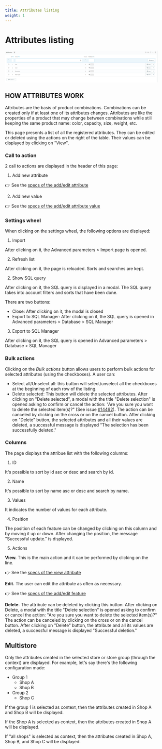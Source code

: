 ```yaml
---
title: Attributes listing
weight: 1
---
```


# Attributes listing

![Attribute](/static/img/Attribute.png)

## HOW ATTRIBUTES WORK

Attributes are the basis of product combinations. Combinations can be created only if at least one of its attributes changes. Attributes are like the properties of a product that may change between combinations while still keeping the same product name: color, capacity, size, weight, etc. 

This page presents a list of all the registered attributes. They can be edited or deleted using the actions on the right of the table. Their values can be displayed by clicking on "View".

### Call to action

2 call to actions are displayed in the header of this page:
1) Add new attribute

👉 See the [specs of the add/edit attribute](./add-edit-attribute.md) 

2) Add new value

👉 See the [specs of the add/edit attribute value](./add-edit-attribute-value.md) 

### Settings wheel

When clicking on the settings wheel, the following options are displayed:
1) Import

After clicking on it, the Advanced parameters > Import page is opened.

2) Refresh list

After clicking on it, the page is reloaded. Sorts and searches are kept.

2) Show SQL query

After clicking on it, the SQL query is displayed in a modal. The SQL query takes into account filters and sorts that have been done.

There are two buttons:

- Close: After clicking on it, the modal is closed
- Export to SQL Manager: After clicking on it, the SQL query is opened in Advanced parameters > Database > SQL Manager

3) Export to SQL Manager

After clicking on it, the SQL query is opened in Advanced parameters > Database > SQL Manager

### Bulk actions

Clicking on the _Bulk actions_ button allows users to perform bulk actions for selected attributes (using the checkboxes). A user can:

- Select all/Unselect all: this button will select/unselect all the checkboxes at the beginning of each row of the listing.
- Delete selected: This button will delete the selected attributes. 
After clicking on "Delete selected", a modal with the title "Delete selection" is opened asking to confirm or cancel the action: "Are you sure you want to delete the selected item(s)?" (See issue [#14462](https://github.com/PrestaShop/PrestaShop/issues/14462)). The action can be canceled by clicking on the cross or on the cancel button.
After clicking on "Delete" button, the selected attributes and all their values are deleted, a successful message is displayed "The selection has been successfully deleted."

### Columns

The page displays the attribue list with the following columns:

1. ID

It's possible to sort by id asc or desc and search by id.

2. Name

It's possible to sort by name asc or desc and search by name.

3. Values

It indicates the number of values for each attribute.

4. Position

The position of each feature can be changed by clicking on this column and by moving it up or down.
After changing the position, the message "Successful update." is displayed.

5. Actions

**View.** This is the main action and it can be performed by clicking on the line. 

👉 See the [specs of the view attribute](./view-attribute.md) 

**Edit.** The user can edit the attribute as often as necessary.

👉 See the [specs of the add/edit feature](./add-edit-attribute.md) 

**Delete.** The attribute can be deleted by clicking this button. After clicking on Delete, a modal with the title "Delete selection" is opened asking to confirm or cancel the action: "Are you sure you want to delete the selected item(s)?"
The action can be canceled by clicking on the cross or on the cancel button.
After clicking on "Delete" button, the attribute and all its values are deleted, a successful message is displayed "Successful deletion."

## Multistore

 Only the attributes created in the selected store or store group (through the context) are displayed.
For example, let's say there's the following configuration made:
- Group 1
  - Shop A
  - Shop B
- Group 2
  - Shop C
  
If the group 1 is selected as context, then the attributes created in Shop A and Shop B will be displayed.

If the Shop A is selected as context, then the attributes created in Shop A will be displayed.

If "all shops" is selected as context, then the attributes created in Shop A, Shop B, and Shop C will be displayed.
